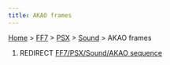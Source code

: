 ```yaml
---
title: AKAO frames
---
```


[Home](Main%20Page.md) > [FF7](FF7.md) > [PSX](FF7/PSX.md) > [Sound](FF7/PSX/Sound.md) > AKAO frames

1.  REDIRECT [FF7/PSX/Sound/AKAO sequence][]

  [FF7/PSX/Sound/AKAO sequence]: AKAO%20sequence.md "wikilink"
